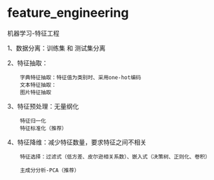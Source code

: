 # feature_engineering

机器学习-特征工程

1、数据分离：训练集 和 测试集分离

2、特征抽取：

        字典特征抽取：特征值为类别时、采用one-hot编码
        文本特征抽取：
        图片特征抽取

3、特征预处理：无量纲化

        特征归一化
        特征标准化（推荐）

4、特征降维：减少特征数量，要求特征之间不相关

        特征选择：过滤式（低方差、皮尔逊相关系数）、嵌入式（决策树、正则化、卷积）

        主成分分析-PCA（推荐）

